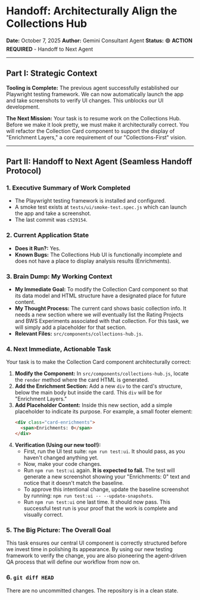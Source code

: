 # Handoff: Architecturally Align the Collections Hub

**Date:** October 7, 2025
**Author:** Gemini Consultant Agent
**Status:** 🟢 **ACTION REQUIRED** - Handoff to Next Agent

---

## Part I: Strategic Context

**Tooling is Complete:** The previous agent successfully established our Playwright testing framework. We can now automatically launch the app and take screenshots to verify UI changes. This unblocks our UI development.

**The Next Mission:** Your task is to resume work on the Collections Hub. Before we make it look pretty, we must make it architecturally correct. You will refactor the Collection Card component to support the display of "Enrichment Layers," a core requirement of our "Collections-First" vision.

---

## Part II: Handoff to Next Agent (Seamless Handoff Protocol)

### 1. Executive Summary of Work Completed

-   The Playwright testing framework is installed and configured.
-   A smoke test exists at `tests/ui/smoke-test.spec.js` which can launch the app and take a screenshot.
-   The last commit was `c529154`.

### 2. Current Application State

-   **Does it Run?:** Yes.
-   **Known Bugs:** The Collections Hub UI is functionally incomplete and does not have a place to display analysis results (Enrichments).

### 3. Brain Dump: My Working Context

-   **My Immediate Goal:** To modify the Collection Card component so that its data model and HTML structure have a designated place for future content.
-   **My Thought Process:** The current card shows basic collection info. It needs a new section where we *will* eventually list the Rating Projects and BWS Experiments associated with that collection. For this task, we will simply add a placeholder for that section.
-   **Relevant Files:** `src/components/collections-hub.js`.

### 4. Next Immediate, Actionable Task

Your task is to make the Collection Card component architecturally correct:

1.  **Modify the Component:** In `src/components/collections-hub.js`, locate the `render` method where the card HTML is generated.
2.  **Add the Enrichment Section:** Add a new `div` to the card's structure, below the main body but inside the card. This `div` will be for "Enrichment Layers."
3.  **Add Placeholder Content:** Inside this new section, add a simple placeholder to indicate its purpose. For example, a small footer element:
    ```html
    <div class="card-enrichments">
      <span>Enrichments: 0</span>
    </div>
    ```
4.  **Verification (Using our new tool!):**
    -   First, run the UI test suite: `npm run test:ui`. It should pass, as you haven't changed anything yet.
    -   Now, make your code changes.
    -   Run `npm run test:ui` again. **It is expected to fail.** The test will generate a new screenshot showing your "Enrichments: 0" text and notice that it doesn't match the baseline.
    -   To approve this intentional change, update the baseline screenshot by running: `npm run test:ui -- --update-snapshots`.
    -   Run `npm run test:ui` one last time. It should now pass. This successful test run is your proof that the work is complete and visually correct.

### 5. The Big Picture: The Overall Goal

This task ensures our central UI component is correctly structured before we invest time in polishing its appearance. By using our new testing framework to verify the change, you are also pioneering the agent-driven QA process that will define our workflow from now on.

### 6. `git diff HEAD`

There are no uncommitted changes. The repository is in a clean state.
